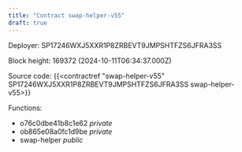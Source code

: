 ```yaml
---
title: "Contract swap-helper-v55"
draft: true
---
```

Deployer: SP17246WXJ5XXR1P8ZRBEVT9JMPSHTFZS6JFRA3SS


 



Block height: 169372 (2024-10-11T06:34:37.000Z)

Source code: {{<contractref "swap-helper-v55" SP17246WXJ5XXR1P8ZRBEVT9JMPSHTFZS6JFRA3SS swap-helper-v55>}}

Functions:

* o76c0dbe41b8c1e62 _private_
* ob865e08a0fc1d9be _private_
* swap-helper _public_
